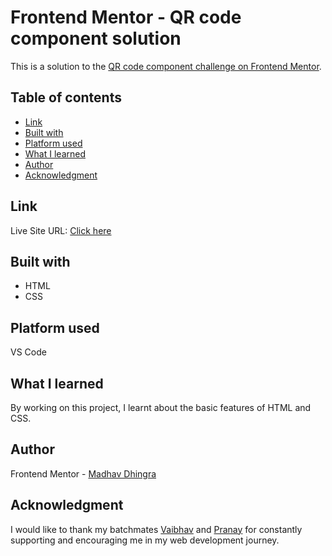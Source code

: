 # Frontend Mentor - QR code component solution

This is a solution to the [QR code component challenge on Frontend Mentor](https://www.frontendmentor.io/challenges/qr-code-component-iux_sIO_H). 

## Table of contents

- [Link](#link)
- [Built with](#built-with)
- [Platform used](#platform-used)
- [What I learned](#what-i-learned)
- [Author](#author)
- [Acknowledgment](#acknowledgment)


## Link
Live Site URL: [Click here](https://dhingra-madhav.github.io/QR-code-component/)

## Built with

- HTML
- CSS

## Platform used
VS Code

## What I learned

By working on this project, I learnt about the basic features of HTML and CSS.

## Author

Frontend Mentor - [Madhav Dhingra](https://www.frontendmentor.io/profile/dhingra-madhav)

## Acknowledgment

I would like to thank my batchmates [Vaibhav](https://github.com/Vaib215) and [Pranay](https://github.com/masterpranay1) for constantly supporting and encouraging me in my web development journey.


